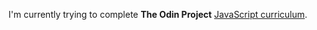 I'm currently trying to complete <b>The Odin Project</b> <a href="https://www.theodinproject.com/paths/full-stack-javascript">JavaScript curriculum</a>.

<!---
rgb-katana/rgb-katana is a ✨ special ✨ repository because its `README.md` (this file) appears on your GitHub profile.
You can click the Preview link to take a look at your changes.
--->
